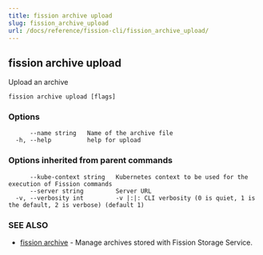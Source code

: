 ```yaml
---
title: fission archive upload
slug: fission_archive_upload
url: /docs/reference/fission-cli/fission_archive_upload/
---
```

## fission archive upload

Upload an archive

```
fission archive upload [flags]
```

### Options

```
      --name string   Name of the archive file
  -h, --help          help for upload
```

### Options inherited from parent commands

```
      --kube-context string   Kubernetes context to be used for the execution of Fission commands
      --server string         Server URL
  -v, --verbosity int         -v |:|: CLI verbosity (0 is quiet, 1 is the default, 2 is verbose) (default 1)
```

### SEE ALSO

* [fission archive](/docs/reference/fission-cli/fission_archive/)	 - Manage archives stored with Fission Storage Service.

